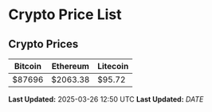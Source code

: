 # Crypto Price List

## Crypto Prices
| Bitcoin | Ethereum | Litecoin |
| ------- | -------- | -------- |
| $87696 | $2063.38 | $95.72 |
**Last Updated:** 2025-03-26 12:50 UTC
**Last Updated:** $DATE$

